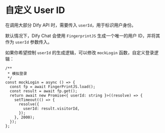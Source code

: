 # 自定义 User ID

在调用大部分 Dify API 时，需要传入 `userId`，用于标识用户身份。

默认情况下，Dify Chat 会使用 `FingerprintJS` 生成一个唯一的用户 ID，并将其作为 `userId` 参数传入。

如果你希望控制 `userId` 的生成逻辑，可以修改 `mockLogin` 函数，自定义登录逻辑：

```tsx title="packages/react-app/src/pages/auth/index.tsx"
/**
 * 模拟登录
 */
const mockLogin = async () => {
  const fp = await FingerPrintJS.load();
  const result = await fp.get();
  return await new Promise<{ userId: string }>((resolve) => {
    setTimeout(() => {
      resolve({
        userId: result.visitorId,
      });
    }, 2000);
  });
};
```
